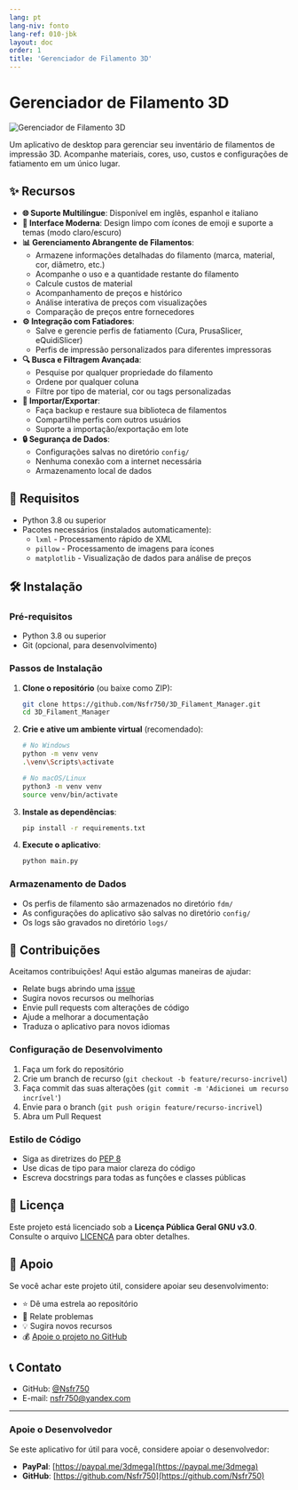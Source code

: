 ```yaml
---
lang: pt
lang-niv: fonto
lang-ref: 010-jbk
layout: doc
order: 1
title: 'Gerenciador de Filamento 3D'
---
```


# Gerenciador de Filamento 3D

![Gerenciador de Filamento 3D](assets/logo.png)

Um aplicativo de desktop para gerenciar seu inventário de filamentos de impressão 3D. Acompanhe materiais, cores, uso, custos e configurações de fatiamento em um único lugar.

## ✨ Recursos

* **🌐 Suporte Multilíngue**: Disponível em inglês, espanhol e italiano
* **🎨 Interface Moderna**: Design limpo com ícones de emoji e suporte a temas (modo claro/escuro)
* **📊 Gerenciamento Abrangente de Filamentos**:
  * Armazene informações detalhadas do filamento (marca, material, cor, diâmetro, etc.)
  * Acompanhe o uso e a quantidade restante do filamento
  * Calcule custos de material
  * Acompanhamento de preços e histórico
  * Análise interativa de preços com visualizações
  * Comparação de preços entre fornecedores
* **⚙️ Integração com Fatiadores**:
  * Salve e gerencie perfis de fatiamento (Cura, PrusaSlicer, eQuidiSlicer)
  * Perfis de impressão personalizados para diferentes impressoras
* **🔍 Busca e Filtragem Avançada**:
  * Pesquise por qualquer propriedade do filamento
  * Ordene por qualquer coluna
  * Filtre por tipo de material, cor ou tags personalizadas
* **📂 Importar/Exportar**:
  * Faça backup e restaure sua biblioteca de filamentos
  * Compartilhe perfis com outros usuários
  * Suporte a importação/exportação em lote
* **🔒 Segurança de Dados**:
  * Configurações salvas no diretório `config/`
  * Nenhuma conexão com a internet necessária
  * Armazenamento local de dados

## 🚀 Requisitos

* Python 3.8 ou superior
* Pacotes necessários (instalados automaticamente):
  * `lxml` - Processamento rápido de XML
  * `pillow` - Processamento de imagens para ícones
  * `matplotlib` - Visualização de dados para análise de preços

## 🛠️ Instalação

### Pré-requisitos

* Python 3.8 ou superior
* Git (opcional, para desenvolvimento)

### Passos de Instalação

1. **Clone o repositório** (ou baixe como ZIP):

   ```bash
   git clone https://github.com/Nsfr750/3D_Filament_Manager.git
   cd 3D_Filament_Manager
   ```

2. **Crie e ative um ambiente virtual** (recomendado):

   ```bash
   # No Windows
   python -m venv venv
   .\venv\Scripts\activate
   
   # No macOS/Linux
   python3 -m venv venv
   source venv/bin/activate
   ```

3. **Instale as dependências**:

   ```bash
   pip install -r requirements.txt
   ```

4. **Execute o aplicativo**:

   ```bash
   python main.py
   ```

### Armazenamento de Dados

* Os perfis de filamento são armazenados no diretório `fdm/`
* As configurações do aplicativo são salvas no diretório `config/`
* Os logs são gravados no diretório `logs/`

## 🤝 Contribuições

Aceitamos contribuições! Aqui estão algumas maneiras de ajudar:

* Relate bugs abrindo uma [issue](https://github.com/Nsfr750/3D_Filament_Manager/issues)
* Sugira novos recursos ou melhorias
* Envie pull requests com alterações de código
* Ajude a melhorar a documentação
* Traduza o aplicativo para novos idiomas

### Configuração de Desenvolvimento

1. Faça um fork do repositório
2. Crie um branch de recurso (`git checkout -b feature/recurso-incrivel`)
3. Faça commit das suas alterações (`git commit -m 'Adicionei um recurso incrível'`)
4. Envie para o branch (`git push origin feature/recurso-incrivel`)
5. Abra um Pull Request

### Estilo de Código

* Siga as diretrizes do [PEP 8](https://www.python.org/dev/peps/pep-0008/)
* Use dicas de tipo para maior clareza do código
* Escreva docstrings para todas as funções e classes públicas

## 📜 Licença

Este projeto está licenciado sob a **Licença Pública Geral GNU v3.0**. Consulte o arquivo [LICENÇA](LICENÇA) para obter detalhes.

## 🙏 Apoio

Se você achar este projeto útil, considere apoiar seu desenvolvimento:

* ⭐ Dê uma estrela ao repositório
* 🐛 Relate problemas
* 💡 Sugira novos recursos
* 💰 [Apoie o projeto no GitHub](https://github.com/sponsors/Nsfr750)

## 📞 Contato

* GitHub: [@Nsfr750](https://github.com/Nsfr750)
* E-mail: nsfr750@yandex.com

---

### Apoie o Desenvolvedor

Se este aplicativo for útil para você, considere apoiar o desenvolvedor:

* **PayPal**: [https://paypal.me/3dmega](https://paypal.me/3dmega)
* **GitHub**: [https://github.com/Nsfr750](https://github.com/Nsfr750)
